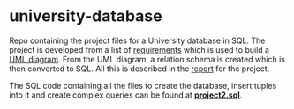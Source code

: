 # university-database
Repo containing the project files for a University database in SQL.
The project is developed from a list of [requirements](https://github.com/albertonietos/university-database/blob/master/project1.pdf) which is used to build a 
[UML diagram](https://github.com/albertonietos/university-database/blob/master/report/UML_project_1.png).
From the UML diagram, a relation schema is created which is then converted to SQL.
All this is described in the [report](https://github.com/albertonietos/university-database/blob/master/report/main.pdf) for the project. 

The SQL code containing all the files to create the database, insert tuples into it and create complex queries can be found at [**project2.sql**](https://github.com/albertonietos/university-database/blob/master/project2.sql).
